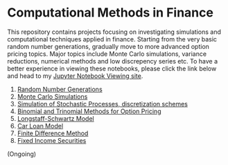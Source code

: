 # Computational Methods in Finance 
This repository contains projects focusing on investigating simulations and computational techniques applied in finance. Starting from the very basic random number generations, gradually move to more advanced option pricing topics. Major topics include Monte Carlo simulations, variance reductions, numerical methods and low discrepency series etc. To have a better experience in viewing these notebooks, please click the link below and head to my [Jupyter Notebook Viewing site](http://nbviewer.jupyter.org/github/chenbowen184/Computational_Methods_in_Finance/tree/master/).

1. [Random Number Generations](http://nbviewer.jupyter.org/github/chenbowen184/Computational_Methods_in_Finance/blob/master/Project%201%20-%20Random%20Number%20Generations.ipynb)
2. [Monte Carlo Simulations](http://nbviewer.jupyter.org/github/chenbowen184/Computational_Methods_in_Finance/blob/master/Project%202%20-%20Monte%20Carlo%20Simulations.ipynb)
3. [Simulation of Stochastic Processes, discretization schemes ](http://nbviewer.jupyter.org/github/chenbowen184/Computational_Methods_in_Finance/blob/master/Project%203%20-%20Simulations%20of%20Stochastic%20Processes%20.ipynb)
4. [Binomial and Trinomial Methods for Option Pricing](http://nbviewer.jupyter.org/github/chenbowen184/Computational_Methods_in_Finance/blob/master/Project%204%20-%20Binomial%20and%20Trinomial%20Model.ipynb?flush_cache=true)
5. [Longstaff-Schwartz Model](http://nbviewer.jupyter.org/github/chenbowen184/Computational_Methods_in_Finance/blob/master/Project%205%20-%20Least%20Square%20Monte%20Carlo%20Method.ipynb)
6. [Car Loan Model](http://nbviewer.jupyter.org/github/chenbowen184/Computational_Methods_in_Finance/blob/master/Project%206%20-%20Exotic%20Options%20and%20Car%20Loan%20Models.ipynb)
7. [Finite Difference Method](http://nbviewer.jupyter.org/github/chenbowen184/Computational_Methods_in_Finance/blob/master/Project%207%20-%20Finite%20Difference%20Method%20for%20PDEs.ipynb?flush_cache=true)
8. [Fixed Income Securities](http://nbviewer.jupyter.org/github/chenbowen184/Computational_Methods_in_Finance/blob/master/Project%208%20-%20Pricing%20Fixed%20Income%20Securites.ipynb)

(Ongoing)
